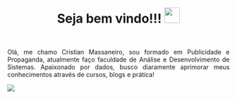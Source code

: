 
<h1 align="center">
  <b>Seja bem vindo!!! </b>
  <img src="https://media.giphy.com/media/hvRJCLFzcasrR4ia7z/giphy.gif" width="35">
</h1>
<br>

<p align="justify" padding-left=400px> 
 Olá, me chamo Cristian Massaneiro, sou formado em Publicidade e Propaganda, atualmente faço faculdade de Análise e Desenvolvimento de Sistemas. Apaixonado por dados, busco diaramente aprimorar meus conhecimentos através de cursos, blogs e prática!

<div> 
  <a href="https://www.linkedin.com/in/cristian-massaneiro-aa295520b/" target="_blank"><img src="https://img.shields.io/badge/-LinkedIn-%230077B5?style=for-the-badge&logo=linkedin&logoColor=white" target="_blank"></a>
</div>
